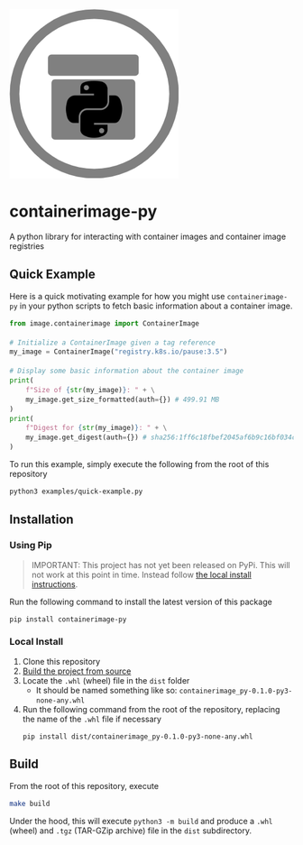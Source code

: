![containerimage-py](./doc/images/container-image-py.png)

# containerimage-py

A python library for interacting with container images and container image registries

## Quick Example

Here is a quick motivating example for how you might use `containerimage-py` in your python scripts to fetch basic information about a container image.
```python
from image.containerimage import ContainerImage

# Initialize a ContainerImage given a tag reference
my_image = ContainerImage("registry.k8s.io/pause:3.5")

# Display some basic information about the container image
print(
    f"Size of {str(my_image)}: " + \
    my_image.get_size_formatted(auth={}) # 499.91 MB
)
print(
    f"Digest for {str(my_image)}: " + \
    my_image.get_digest(auth={}) # sha256:1ff6c18fbef2045af6b9c16bf034cc421a29027b800e4f9b68ae9b1cb3e9ae07
)
```

To run this example, simply execute the following from the root of this repository
```sh
python3 examples/quick-example.py
```

## Installation

### Using Pip

> IMPORTANT: This project has not yet been released on PyPi.  This will not work at this point in time.  Instead follow [the local install instructions](#installation).

Run the following command to install the latest version of this package

```
pip install containerimage-py
```

### Local Install

1. Clone this repository
2. [Build the project from source](#build)
3. Locate the `.whl` (wheel) file in the `dist` folder
    - It should be named something like so: `containerimage_py-0.1.0-py3-none-any.whl`
4. Run the following command from the root of the repository, replacing the name of the `.whl` file if necessary
    ```
    pip install dist/containerimage_py-0.1.0-py3-none-any.whl
    ```

## Build

From the root of this repository, execute
```sh
make build
```

Under the hood, this will execute `python3 -m build` and produce a `.whl` (wheel) and `.tgz` (TAR-GZip archive) file in the `dist` subdirectory.
